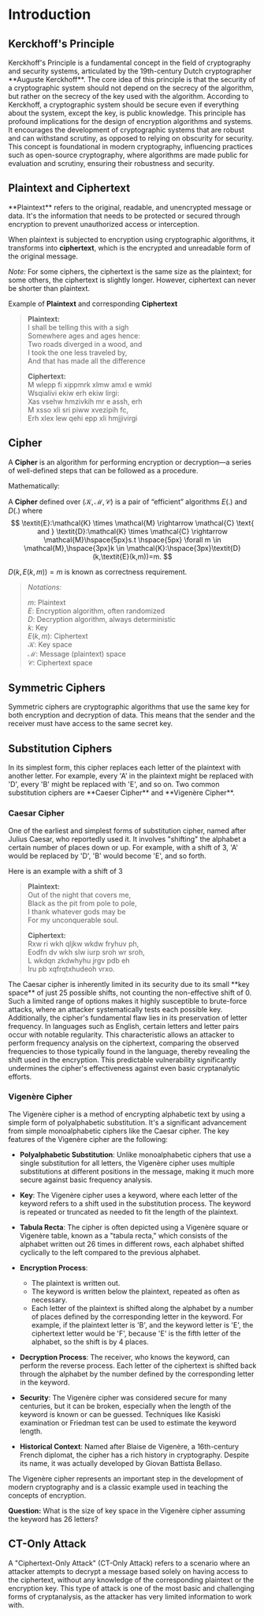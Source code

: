 # Introduction

## Kerckhoff's Principle

<div style={{ textAlign: 'justify' }}>
Kerckhoff's Principle is a fundamental concept in the field of cryptography and security systems, articulated by the 19th-century Dutch cryptographer **Auguste Kerckhoff**. The core idea of this principle is that the security of a cryptographic system should not depend on the secrecy of the algorithm, but rather on the secrecy of the key used with the algorithm. According to Kerckhoff, a cryptographic system should be secure even if everything about the system, except the key, is public knowledge. This principle has profound implications for the design of encryption algorithms and systems. It encourages the development of cryptographic systems that are robust and can withstand scrutiny, as opposed to relying on obscurity for security. This concept is foundational in modern cryptography, influencing practices such as open-source cryptography, where algorithms are made public for evaluation and scrutiny, ensuring their robustness and security.
</div>

## Plaintext and Ciphertext

<div style={{ textAlign: 'justify' }}>
**Plaintext** refers to the original, readable, and unencrypted message or data. It's the information that needs to be protected or secured through encryption to prevent unauthorized access or interception.

When plaintext is subjected to encryption using cryptographic algorithms, it transforms into **ciphertext**, which is the encrypted and unreadable form of the original message.

*Note:* For some ciphers, the ciphertext is the same size as the plaintext; for some others, the ciphertext is slightly longer. However, ciphertext can never be shorter than plaintext.
</div>

Example of **Plaintext** and corresponding **Ciphertext**

>**Plaintext:**  
>I shall be telling this with a sigh  
>Somewhere ages and ages hence:  
>Two roads diverged in a wood, and  
>I  took the one less traveled by,  
>And that has made all the difference
>
>**Ciphertext:**  
>M wlepp fi xippmrk xlmw amxl e wmkl  
>Wsqialivi ekiw erh ekiw lirgi:  
>Xas vsehw hmzivkih mr e assh, erh   
>M  xsso xli sri piww xvezipih fc,  
>Erh xlex lew qehi epp xli hmjjivirgi

## Cipher

A **Cipher** is an algorithm for performing encryption or decryption—a series of well-defined steps that can be followed as a procedure.  

Mathematically: 

A **Cipher** defined over $(\mathcal{K},\mathcal{M},\mathcal{C})$ is a pair of “efficient” algorithms $\textit{E}(.)$ and $\textit{D}(.)$ where
$$
\textit{E}:\mathcal{K} \times \mathcal{M} \rightarrow \mathcal{C} \text{ and } \textit{D}:\mathcal{K} \times \mathcal{C} \rightarrow \mathcal{M}\hspace{5px}s.t \hspace{5px} \forall m \in \mathcal{M},\hspace{3px}k \in \mathcal{K}:\hspace{3px}\textit{D}(k,\textit{E}(k,m))=m.
$$

$\textit{D}(k,\textit{E}(k,m))=m$ is known as correctness requirement.

>*Notations:*
>
>$m:$ Plaintext  
>$\textit{E}:$ Encryption algorithm, often randomized  
>$\textit{D}:$ Decryption algorithm, always deterministic  
>$k:$ Key  
>$\textit{E}(k,m):$ Ciphertext  
>$\mathcal{K}:$ Key space  
>$\mathcal{M}:$ Message (plaintext) space  
>$\mathcal{C}:$ Ciphertext space  

## Symmetric Ciphers

<div style={{ textAlign: 'justify' }}>
Symmetric ciphers are cryptographic algorithms that use the same key for both encryption and decryption of data. This means that the sender and the receiver must have access to the same secret key. 
</div>

## Substitution Ciphers

<div style={{ textAlign: 'justify' }}>
In its simplest form, this cipher replaces each letter of the plaintext with another letter. For example, every 'A' in the plaintext might be replaced with 'D', every 'B' might be replaced with 'E', and so on. Two common substitution ciphers are **Caeser Cipher** and **Vigenère Cipher**.
</div>

### Caesar Cipher 

<div style={{ textAlign: 'justify' }}>
One of the earliest and simplest forms of substitution cipher, named after Julius Caesar, who reportedly used it. It involves "shifting" the alphabet a certain number of places down or up. For example, with a shift of 3, 'A' would be replaced by 'D', 'B' would become 'E', and so forth.
</div>

Here is an example with a shift of 3

>**Plaintext:**  
>Out of the night that covers me,  
>Black as the pit from pole to pole,  
>I thank whatever gods may be  
>For my unconquerable soul.  
>
>**Ciphertext:**  
>Rxw ri wkh qljkw wkdw fryhuv ph,  
>Eodfn dv wkh slw iurp sroh wr sroh,  
>L wkdqn zkdwhyhu jrgv pdb eh  
>Iru pb xqfrqtxhudeoh vrxo.  

<div style={{ textAlign: 'justify' }}>
The Caesar cipher is inherently limited in its security due to its small **key space** of just 25 possible shifts, not counting the non-effective shift of 0. Such a limited range of options makes it highly susceptible to brute-force attacks, where an attacker systematically tests each possible key. Additionally, the cipher's fundamental flaw lies in its preservation of letter frequency. In languages such as English, certain letters and letter pairs occur with notable regularity. This characteristic allows an attacker to perform frequency analysis on the ciphertext, comparing the observed frequencies to those typically found in the language, thereby revealing the shift used in the encryption. This predictable vulnerability significantly undermines the cipher's effectiveness against even basic cryptanalytic efforts.
</div>

### Vigenère Cipher

<div style={{ textAlign: 'justify' }}>
The Vigenère cipher is a method of encrypting alphabetic text by using a simple form of polyalphabetic substitution. It's a significant advancement from simple monoalphabetic ciphers like the Caesar cipher. The key features of the Vigenère cipher are the following:

* **Polyalphabetic Substitution**: Unlike monoalphabetic ciphers that use a single substitution for all letters, the Vigenère cipher uses multiple substitutions at different positions in the message, making it much more secure against basic frequency analysis.

* **Key**: The Vigenère cipher uses a keyword, where each letter of the keyword refers to a shift used in the substitution process. The keyword is repeated or truncated as needed to fit the length of the plaintext.

* **Tabula Recta**: The cipher is often depicted using a Vigenère square or Vigenère table, known as a "tabula recta," which consists of the alphabet written out 26 times in different rows, each alphabet shifted cyclically to the left compared to the previous alphabet.

* **Encryption Process**:
   - The plaintext is written out.
   - The keyword is written below the plaintext, repeated as often as necessary.
   - Each letter of the plaintext is shifted along the alphabet by a number of places defined by the corresponding letter in the keyword. For example, if the plaintext letter is 'B', and the keyword letter is 'E', the ciphertext letter would be 'F', because 'E' is the fifth letter of the alphabet, so the shift is by 4 places.

* **Decryption Process**: The receiver, who knows the keyword, can perform the reverse process. Each letter of the ciphertext is shifted back through the alphabet by the number defined by the corresponding letter in the keyword.

* **Security**: The Vigenère cipher was considered secure for many centuries, but it can be broken, especially when the length of the keyword is known or can be guessed. Techniques like Kasiski examination or Friedman test can be used to estimate the keyword length.

* **Historical Context**: Named after Blaise de Vigenère, a 16th-century French diplomat, the cipher has a rich history in cryptography. Despite its name, it was actually developed by Giovan Battista Bellaso.

The Vigenère cipher represents an important step in the development of modern cryptography and is a classic example used in teaching the concepts of encryption.

**Question:** What is the size of key space in the Vigenère cipher assuming the keyword has 26 letters?
</div>

## CT-Only Attack

<div style={{ textAlign: 'justify' }}>
A "Ciphertext-Only Attack" (CT-Only Attack) refers to a scenario where an attacker attempts to decrypt a message based solely on having access to the ciphertext, without any knowledge of the corresponding plaintext or the encryption key. This type of attack is one of the most basic and challenging forms of cryptanalysis, as the attacker has very limited information to work with.
</div>
